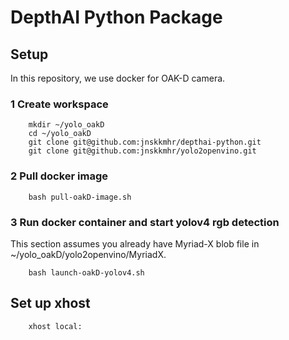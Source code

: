 # DepthAI Python Package

## Setup
In this repository, we use docker for OAK-D camera. 

### 1 Create workspace 

        mkdir ~/yolo_oakD
        cd ~/yolo_oakD
        git clone git@github.com:jnskkmhr/depthai-python.git
        git clone git@github.com:jnskkmhr/yolo2openvino.git

### 2 Pull docker image

        bash pull-oakD-image.sh

### 3 Run docker container and start yolov4 rgb detection
This section assumes you already have Myriad-X blob file in ~/yolo_oakD/yolo2openvino/MyriadX. 

        bash launch-oakD-yolov4.sh

## Set up xhost 

        xhost local: